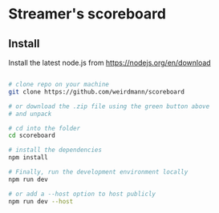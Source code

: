 # Streamer's scoreboard

## Install

Install the latest node.js from https://nodejs.org/en/download

```bash

# clone repo on your machine
git clone https://github.com/weirdmann/scoreboard

# or download the .zip file using the green button above
# and unpack

# cd into the folder
cd scoreboard

# install the dependencies
npm install

# Finally, run the development environment locally
npm run dev

# or add a --host option to host publicly
npm run dev --host

```
